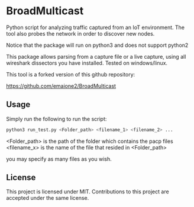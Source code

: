 # BroadMulticast

Python script for analyzing traffic captured from an IoT environment. The tool also probes the network in order to discover new nodes. 

Notice that the package will run on python3 and does not support python2 


This package allows parsing from a capture file or a live capture, using all wireshark dissectors you have installed.
Tested on windows/linux.

This tool is a forked version of this github repository:

https://github.com/emaione2/BroadMulticast


## Usage

Simply run the following to run the script:
```bash
python3 run_test.py <Folder_path> <filename_1> <filename_2> ...
```
<Folder_path> is the path of the folder which contains the pacp files
<filename_x> is the name of the file that resided in <Folder_path> 

you may specify as many files as you wish. 



## License
This project is licensed under MIT. Contributions to this project are accepted under the same license. 

